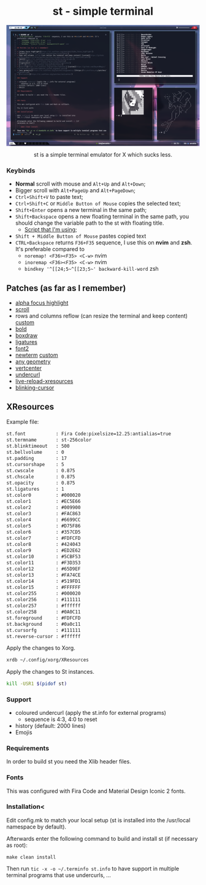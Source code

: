 <h1 align="center">st - simple terminal</h1>

<img align="center" src="/.github/preview.png">

<p align="center">st is a simple terminal emulator for X which sucks less.</p>

### Keybinds

+ **Normal** scroll with mouse and `Alt+Up` and `Alt+Down`;
+ Bigger scroll with `Alt+PageUp` and `Alt+PageDown`;
+ `Ctrl+Shift+V` to paste text;
+ `Ctrl+Shift+C` or `Middle Button of Mouse` copies the selected text;
+ `Shift+Enter` opens a new terminal in the same path;
+ `Shift+Backspace` opens a new floating terminal in the same path, you should change the variable path to the st with floating title.
	- [Script that I'm using](https://github.com/BeyondMagic/scripts/blob/master/terminal/st_float);
+ `Shift + Middle Button of Mouse` pastes copied text
+ `CTRL+Backspace` returns `F36+F35` sequence, I use this on **nvim** and **zsh**. It's preferable compared to 
	- `noremap! <F36><F35> <C-w>` nvim
	- `inoremap <F36><F35> <C-w>` nvim
	- `bindkey '^[[24;5~^[[23;5~' backward-kill-word` zsh

## Patches (as far as I remember)

+ [alpha focus highlight](https://st.suckless.org/patches/alpha_focus_highlight/)
+ [scroll](https://st.suckless.org/patches/scrollback/)
+ rows and columns reflow (can resize the terminal and keep content) [custom](https://github.com/BeyondMagic/st/blob/master/patches/columns-rows-reflow-st-unpatched.patch)
+ [bold](https://st.suckless.org/patches/bold-is-not-bright/)
+ [boxdraw](https://st.suckless.org/patches/boxdraw)
+ [ligatures](https://st.suckless.org/patches/ligatures/)
+ [font2](https://st.suckless.org/patches/font2/)
+ [newterm](https://st.suckless.org/patches/newterm/) [custom](https://github.com/BeyondMagic/st/blob/master/patches/newterm_custom_argument.patch)
+ [any geometry](https://st.suckless.org/patches/anygeometry/)
+ [vertcenter](https://st.suckless.org/patches/vertcenter/)
+ [undercurl](https://st.suckless.org/patches/undercurl/)
+ [live-reload-xresources](https://github.com/gnotclub/xst/commit/c0ffcfbaf8af25468103dd92e0c7e83555e08c7a)
+ [blinking-cursor](https://st.suckless.org/patches/blinking_cursor/)

## XResources

Example file:

```
st.font           : Fira Code:pixelsize=12.25:antialias=true
st.termname       : st-256color
st.blinktimeout   : 500
st.bellvolume     : 0
st.padding        : 17
st.cursorshape    : 5
st.cwscale        : 0.875
st.chscale        : 0.875
st.opacity        : 0.875
st.ligatures      : 1
st.color0         : #000020
st.color1         : #EC5E66
st.color2         : #009900
st.color3         : #FAC863
st.color4         : #6699CC
st.color5         : #D75F86
st.color6         : #357CD5
st.color7         : #FDFCFD
st.color8         : #424043
st.color9         : #ED2E62
st.color10        : #5CBF53
st.color11        : #F3D353
st.color12        : #65D9EF
st.color13        : #FA74CE
st.color14        : #519FD1
st.color15        : #FFFFFF
st.color255       : #000020
st.color256       : #111111
st.color257       : #ffffff
st.color258       : #0A0C11
st.foreground     : #FDFCFD
st.background     : #0a0c11
st.cursorfg       : #111111
st.reverse-cursor : #ffffff
```

Apply the changes to Xorg.

```bash
xrdb ~/.config/xorg/XResources
```

Apply the changes to St instances.

```bash
kill -USR1 $(pidof st)
```

### Support

+ coloured undercurl (apply the st.info for external programs)
	- sequence is 4:3, 4:0 to reset
+ history (default: 2000 lines)
+ Emojis 

### Requirements

In order to build st you need the Xlib header files.

### Fonts

This was configured with Fira Code and Material Design Iconic 2 fonts.

### Installation<

Edit config.mk to match your local setup (st is installed into
the /usr/local namespace by default).

Afterwards enter the following command to build and install st (if
necessary as root):

    make clean install

Then run `tic -x -o ~/.terminfo st.info` to have support in multiple terminal programs that use undercurls, ...
